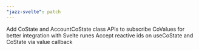 ```yaml
---
"jazz-svelte": patch
---
```


Add CoState and AccountCoState class APIs to subscribe CoValues for better integration with Svelte runes
Accept reactive ids on useCoState and CoState via value callback